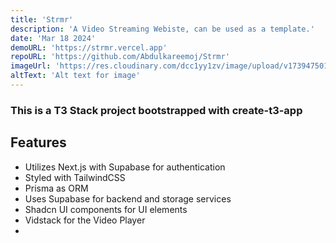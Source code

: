 ```yaml
---
title: 'Strmr'
description: 'A Video Streaming Webiste, can be used as a template.'
date: 'Mar 18 2024'
demoURL: 'https://strmr.vercel.app'
repoURL: 'https://github.com/Abdulkareemoj/Strmr'
imageUrl: 'https://res.cloudinary.com/dcc1yy1zv/image/upload/v1739475016/www/hlenqyhcsn294th2ioub.jpg'
altText: 'Alt text for image'
---
```


### This is a T3 Stack project bootstrapped with create-t3-app

## Features

- Utilizes Next.js with Supabase for authentication
- Styled with TailwindCSS
- Prisma as ORM
- Uses Supabase for backend and storage services
- Shadcn UI components for UI elements
- Vidstack for the Video Player
-
